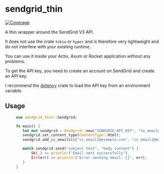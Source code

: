 # sendgrid_thin

[![Coverage](https://github.com/OLoKo64/sendgrid_thin/actions/workflows/rust-workflow.yml/badge.svg)](https://github.com/OLoKo64/sendgrid_thin/actions/workflows/rust-workflow.yml)

A thin wrapper around the SendGrid V3 API.

It does not use the crate `tokio` or `hyper` and is therefore very lightweight and do not interfere with your existing runtime.

You can use it inside your Actix, Axum or Rocket application without any problems.

To get the API key, you need to create an account on SendGrid and create an API key.

I recommend the [dotenvy](https://crates.io/crates/dotenvy) crate to load the API key from an environment variable.

## Usage

```rust
     use sendgrid_thin::Sendgrid;

     fn main() {
        let mut sendgrid = Sendgrid::new("SENDGRID_API_KEY", "to_email@example.com", "from_email@example.com");
        sendgrid.set_content_type(ContentType::Html);
        sendgrid.add_cc_emails(&["cc_email1@example.com", "cc_email2@example.com"]);

        match sendgrid.send("subject text", "body content") {
            Ok(_) => println!("Email sent successfully"),
            Err(err) => println!("Error sending email: {}", err),
        }
     }
```
